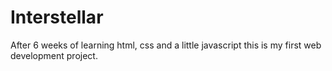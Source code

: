 # Interstellar

After 6 weeks of learning html, css and a little javascript this is my first web development project.


